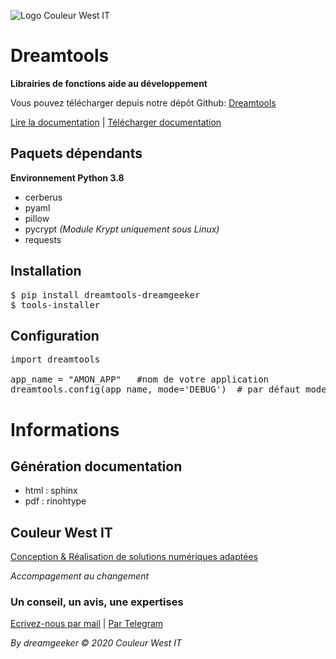 ![Logo Couleur West IT](https://couleurwest-it.com/static/images/ban)

# Dreamtools

**Librairies de fonctions aide au développement**

Vous pouvez télécharger depuis notre dépôt Github:  [Dreamtools](https://github.com/couleurwest/pypi/dreamgeeker-tools)

[Lire la documentation](https://couleurwest-it.com/dreamtools) | [Télécharger documentation](https://github.com/couleurwest/dreamgeeker-tools/raw/main/docs/build/pdf/dreamtools.pdf)


## Paquets dépendants

**Environnement Python 3.8**

* cerberus
* pyaml
* pillow 
* pycrypt *(Module Krypt uniquement sous Linux)*
* requests

## Installation

<pre>
$ pip install dreamtools-dreamgeeker
$ tools-installer
</pre>

## Configuration

<pre>
import dreamtools

app_name = "AMON_APP"   #nom de votre application
dreamtools.config(app_name, mode='DEBUG')  # par défaut mode ='PROD'
</pre>

# Informations 

## Génération documentation

* html : sphinx
* pdf : rinohtype

## Couleur West IT
[Conception & Réalisation de solutions numériques adaptées](https://couleurwest-it.com)

*Accompagement au changement*

### Un conseil, un avis, une expertises 
[Ecrivez-nous par mail](mailto://contact@couleurwest-it.com) | [Par Telegram](https://t.me/dreamgeeker)


*By dreamgeeker &copy; 2020 Couleur West IT*